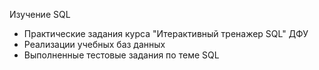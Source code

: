 Изучение SQL

- Практические задания курса "Итерактивный тренажер SQL" ДФУ
- Реализации учебных баз данных
- Выполненные тестовые задания по теме SQL
